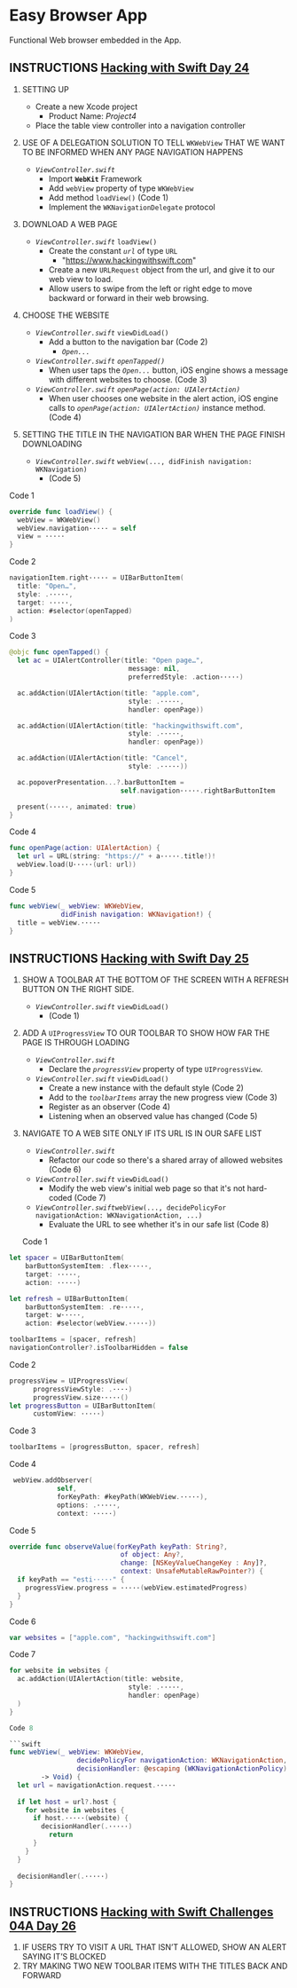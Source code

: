 # Easy Browser App

Functional Web browser embedded in the App.

## INSTRUCTIONS [Hacking with Swift Day 24](https://www.hackingwithswift.com/100/24)

1. SETTING UP
   - Create a new Xcode project
     - Product Name: _Project4_
   - Place the table view controller into a navigation controller

2. USE OF A DELEGATION SOLUTION TO TELL `WKWebView` THAT WE WANT TO BE INFORMED WHEN ANY PAGE NAVIGATION HAPPENS
   - _`ViewController.swift`_
     - Import **`WebKit`** Framework
     - Add `webView` property of type `WKWebView`
     - Add method `loadView()` (Code 1)
     - Implement the `WKNavigationDelegate` protocol

3. DOWNLOAD A WEB PAGE
   - _`ViewController.swift`_ `loadView()`
     - Create the constant _`url`_ of type `URL`
       - "https://www.hackingwithswift.com"
     - Create a new `URLRequest` object from the url, and give it to our web view to load.
     - Allow users to swipe from the left or right edge to move backward or forward in their web browsing.
4. CHOOSE THE WEBSITE
   - _`ViewController.swift`_ `viewDidLoad()`
     - Add a button to the navigation bar (Code 2)
       - _`Open...`_
   - _`ViewController.swift`_ _`openTapped()`_
     - When user taps the _`Open...`_ button, iOS engine shows a message with different websites to choose. (Code 3)
   - _`ViewController.swift`_ _`openPage(action: UIAlertAction)`_
     - When user chooses one website in the alert action, iOS engine calls to _`openPage(action: UIAlertAction)`_ instance method. (Code 4)
5. SETTING THE TITLE IN THE NAVIGATION BAR WHEN THE PAGE FINISH DOWNLOADING
   - _`ViewController.swift`_ `webView(..., didFinish navigation: WKNavigation)`
     - (Code 5)

Code 1

```swift
override func loadView() {
  webView = WKWebView()
  webView.navigation····· = self
  view = ·····
}
```

Code 2

```swift
navigationItem.right····· = UIBarButtonItem(
  title: "Open…",
  style: .·····,
  target: ·····,
  action: #selector(openTapped)
)
```

Code 3

```swift
@objc func openTapped() {
  let ac = UIAlertController(title: "Open page…",
                              message: nil,
                              preferredStyle: .action·····)

  ac.addAction(UIAlertAction(title: "apple.com",
                              style: .·····,
                              handler: openPage))

  ac.addAction(UIAlertAction(title: "hackingwithswift.com",
                              style: .·····,
                              handler: openPage))

  ac.addAction(UIAlertAction(title: "Cancel",
                              style: .·····))

  ac.popoverPresentation...?.barButtonItem =
                            self.navigation·····.rightBarButtonItem

  present(·····, animated: true)
}
```

Code 4

```swift
func openPage(action: UIAlertAction) {
  let url = URL(string: "https://" + a·····.title!)!
  webView.load(U·····(url: url))
}
```

Code 5

```swift
func webView(_ webView: WKWebView,
             didFinish navigation: WKNavigation!) {
  title = webView.·····
}
```

## INSTRUCTIONS [Hacking with Swift Day 25](https://www.hackingwithswift.com/100/25)

1. SHOW A TOOLBAR AT THE BOTTOM OF THE SCREEN WITH A REFRESH BUTTON ON THE RIGHT SIDE.
   - _`ViewController.swift`_ `viewDidLoad()`
     - (Code 1)
2. ADD A `UIProgressView` TO OUR TOOLBAR TO SHOW HOW FAR THE PAGE IS THROUGH LOADING
   - _`ViewController.swift`_
     - Declare the _`progressView`_ property of type `UIProgressView`.
   - _`ViewController.swift`_ `viewDidLoad()`  
     - Create a new instance with the default style (Code 2)
     - Add to the _`toolbarItems`_ array the new progress view (Code 3)
     - Register as an observer (Code 4)
     - Listening when an observed value has changed (Code 5)
3. NAVIGATE TO A WEB SITE ONLY IF ITS URL IS IN OUR SAFE LIST
   - _`ViewController.swift`_
     - Refactor our code so there's a shared array of allowed websites (Code 6)
   - _`ViewController.swift`_ `viewDidLoad()`
     - Modify the web view's initial web page so that it's not hard-coded (Code 7)
   - _`ViewController.swift`_`webView(..., decidePolicyFor navigationAction: WKNavigationAction, ...)`
     - Evaluate the URL to see whether it's in our safe list (Code 8)
 
   Code 1

```swift
let spacer = UIBarButtonItem(
    barButtonSystemItem: .flex·····,
    target: ·····,
    action: ·····)

let refresh = UIBarButtonItem(
    barButtonSystemItem: .re·····,
    target: w·····, 
    action: #selector(webView.·····))

toolbarItems = [spacer, refresh]
navigationController?.isToolbarHidden = false
```

Code 2

```swift
progressView = UIProgressView(
      progressViewStyle: .····)
      progressView.size·····()
let progressButton = UIBarButtonItem(
      customView: ·····)
```

Code 3

```swift
toolbarItems = [progressButton, spacer, refresh]
```

Code 4

```swift
 webView.addObserver(
            self,
            forKeyPath: #keyPath(WKWebView.·····),
            options: .·····,
            context: ·····)
```

Code 5

```swift
override func observeValue(forKeyPath keyPath: String?,
                            of object: Any?,
                            change: [NSKeyValueChangeKey : Any]?,
                            context: UnsafeMutableRawPointer?) {
  if keyPath == "esti·····" {
    progressView.progress = ·····(webView.estimatedProgress)
  }
}
```

Code 6

```swift
var websites = ["apple.com", "hackingwithswift.com"]
```

Code 7

```swift
for website in websites {
  ac.addAction(UIAlertAction(title: website,
                              style: .·····,
                              handler: openPage)
  )
}

Code 8

```swift
func webView(_ webView: WKWebView,
                 decidePolicyFor navigationAction: WKNavigationAction,
                 decisionHandler: @escaping (WKNavigationActionPolicy)
        -> Void) {
  let url = navigationAction.request.·····
        
  if let host = url?.host {
    for website in websites {
      if host.·····(website) {
        decisionHandler(.·····)
          return
      }
    }
  }
        
  decisionHandler(.·····)
}
```

## INSTRUCTIONS [Hacking with Swift Challenges 04A Day 26](https://www.hackingwithswift.com/read/4/6/wrap-up)

1. IF USERS TRY TO VISIT A URL THAT ISN’T ALLOWED, SHOW AN ALERT SAYING IT’S BLOCKED
2. TRY MAKING TWO NEW TOOLBAR ITEMS WITH THE TITLES BACK AND FORWARD
